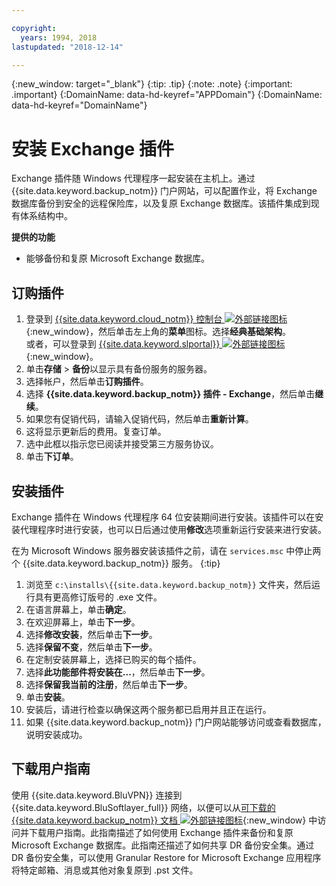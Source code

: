 ```yaml
---

copyright:
  years: 1994, 2018
lastupdated: "2018-12-14"

---
```

{:new_window: target="_blank"}
{:tip: .tip}
{:note: .note}
{:important: .important}
{:DomainName: data-hd-keyref="APPDomain"}
{:DomainName: data-hd-keyref="DomainName"}

# 安装 Exchange 插件

Exchange 插件随 Windows 代理程序一起安装在主机上。通过 {{site.data.keyword.backup_notm}} 门户网站，可以配置作业，将 Exchange 数据库备份到安全的远程保险库，以及复原 Exchange 数据库。该插件集成到现有体系结构中。

**提供的功能**

- 能够备份和复原 Microsoft Exchange 数据库。

## 订购插件

1. 登录到 [{{site.data.keyword.cloud_notm}} 控制台 ![外部链接图标](../../icons/launch-glyph.svg "外部链接图标")](https://{DomainName}/){:new_window}，然后单击左上角的**菜单**图标。选择**经典基础架构**。<br/>
   或者，可以登录到 [{{site.data.keyword.slportal}} ![外部链接图标](../../icons/launch-glyph.svg "外部链接图标")](https://control.softlayer.com/){:new_window}。
2. 单击**存储** > **备份**以显示具有备份服务的服务器。
3. 选择帐户，然后单击**订购插件**。
4. 选择 **{{site.data.keyword.backup_notm}} 插件 - Exchange**，然后单击**继续**。
5. 如果您有促销代码，请输入促销代码，然后单击**重新计算**。
6. 这将显示更新后的费用。复查订单。
7. 选中此框以指示您已阅读并接受第三方服务协议。
8. 单击**下订单**。

## 安装插件

Exchange 插件在 Windows 代理程序 64 位安装期间进行安装。该插件可以在安装代理程序时进行安装，也可以日后通过使用**修改**选项重新运行安装来进行安装。

在为 Microsoft Windows 服务器安装该插件之前，请在 `services.msc` 中停止两个 {{site.data.keyword.backup_notm}} 服务。
{:tip}

1. 浏览至 `c:\installs\{{site.data.keyword.backup_notm}}` 文件夹，然后运行具有更高修订版号的 .exe 文件。
2. 在语言屏幕上，单击**确定**。
3. 在欢迎屏幕上，单击**下一步**。
4. 选择**修改安装**，然后单击**下一步**。
5. 选择**保留不变**，然后单击**下一步**。
6. 在定制安装屏幕上，选择已购买的每个插件。
7. 选择**此功能部件将安装在...**，然后单击**下一步**。
8. 选择**保留我当前的注册**，然后单击**下一步**。
9. 单击**安装**。
10. 安装后，请进行检查以确保这两个服务都已启用并且正在运行。
11. 如果 {{site.data.keyword.backup_notm}} 门户网站能够访问或查看数据库，说明安装成功。

## 下载用户指南

使用 {{site.data.keyword.BluVPN}} 连接到 {{site.data.keyword.BluSoftlayer_full}} 网络，以便可以从[可下载的 {{site.data.keyword.backup_notm}} 文档 ![外部链接图标](../../icons/launch-glyph.svg "外部链接图标")](http://downloads.service.softlayer.com/evault/Documentation/){:new_window} 中访问并下载用户指南。此指南描述了如何使用 Exchange 插件来备份和复原 Microsoft Exchange 数据库。此指南还描述了如何共享 DR 备份安全集。通过 DR 备份安全集，可以使用 Granular Restore for Microsoft Exchange 应用程序将特定邮箱、消息或其他对象复原到 .pst 文件。
